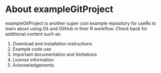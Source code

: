 # About exampleGitProject

exampleGitProject is another super cool example repository for useRs to learn about using Git and GitHub in their R workflow. Check back for additional content such as: 

1. Download and installation instructions
2. Example code use
3. Important documentation and limitations 
4. License information 
5. Acknowledgements

